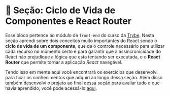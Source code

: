# :paperclip: Seção: Ciclo de Vida de Componentes e React Router

Esse bloco pertence ao módulo de `front-end` do curso da [Trybe](https://www.betrybe.com/). Nesta seção aprendi sobre dois conceitos muito importantes do React sendo o **ciclo de vida de um componente**, que da o controle necessário para utilizar cada recurso no momento certo e para garantir que a assincronicidade do React não prejudique a lógica que esta tentando ser executada, e o **React Router** que permite tornar a aplicação _React_ navegável.

Tendo isso em mente aqui você encontrará os exercícios que desenvolvi para fixar os conhecimentos que adquiri ao longo dessa seção. Além disso também desenvolvi o projeto ao final dessa seção para avaliar tudo o que havia aprendido, você pode acessá-lo [aqui](https://github.com/pedrohxiv/trybetunes).
